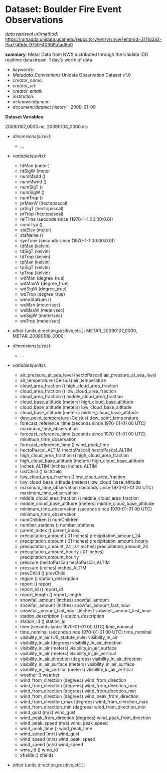 # **Dataset**: Boulder Fire Event Observations
*data retrieval url/method*: https://ramadda.unidata.ucar.edu/repository/entry/show?entryid=3111d3a2-f5a7-49de-9750-40309a1ad8e0

**summary**: Metar Data from NWS distributed through the Unidata IDD realtime datastream. 1 day's worth of data


- *keywords*:
- *Metadata_Conventions*:Unidata Observation Dataset v1.0
- *creator_name*:
- *creator_url*:
- *creator_email*:
- *institution*:
- *acknowledgment*: 
- *document/dataset history*:
    -2009-01-09




**Dataset Variables**:

20090107_0000.nc, 20090108_0000.nc:
- *dimensions(sizes)*: 
    - ...
- *variables(units)*:
    *  htMan (meter)
    *  htSigW (meter
    *  numMand ()
    *  numMwnd ()
    *  numSigT ()
    *  numSigW ()
    *  numTrop ()
    *  prMaxW (hectopascal)
    *  prSigT (hectopascal)
    *  prTrop (hectopascal)
    *  relTime (seconds since (1970-1-1 00:00:0.0))
    *  sondTyp () 
    *  staElev (meter) 
    *  staName ()
    *  synTime (seconds since (1970-1-1 00:00:0.0))
    *  tdMan (kelvin) 
    *  tdSigT (kelvin)
    *  tdTrop (kelvin) 
    *  tpMan (kelvin) 
    *  tpSigT (kelvin) 
    *  tpTrop (kelvin) 
    *  wdMan (degree_true) 
    *  wdMaxW (degree_true) 
    *  wdSigW (degree_true) 
    *  wdTrop (degree_true) 
    *  wmoStaNum () 
    *  wsMan (meter/sec) 
    *  wsMaxW (meter/sec) 
    *  wsSigW (meter/sec) 
    *  wsTrop (meter/sec) 

- *other* (units,direction,positive,etc.):
METAR_20090107_0000, METAR_20090108_0000:
- *dimensions(sizes)*: 
    - ...
- *variables(units)*:
    *  air_pressure_at_sea_level (hectoPascal) air_pressure_at_sea_level
    *  air_temperature (Celsius) air_temperature
    *  cloud_area_fraction () high_cloud_area_fraction
    *  cloud_area_fraction () low_cloud_area_fraction
    *  cloud_area_fraction () middle_cloud_area_fraction
    *  cloud_base_altitude (meters) high_cloud_base_altitude
    *  cloud_base_altitude (meters) low_cloud_base_altitude
    *  cloud_base_altitude (meters) middle_cloud_base_altitude
    *  dew_point_temperature (Celsius) dew_point_temperature
    *  forecast_reference_time (seconds since 1970-01-01 00 UTC) maximum_time_observation
    *  forecast_reference_time (seconds since 1970-01-01 00 UTC) minimum_time_observation
    *  forecast_reference_time () wind_peak_time
    *  hectoPascal_ALTIM (hectoPascal) hectoPascal_ALTIM
    *  high_cloud_area_fraction () high_cloud_area_fraction
    *  high_cloud_base_altitude (meters) high_cloud_base_altitude
    *  inches_ALTIM (inches) inches_ALTIM
    *  lastChild () lastChild
    *  low_cloud_area_fraction () low_cloud_area_fraction
    *  low_cloud_base_altitude (meters) low_cloud_base_altitude
    *  maximum_time_observation (seconds since 1970-01-01 00 UTC) maximum_time_observation
    *  middle_cloud_area_fraction () middle_cloud_area_fraction
    *  middle_cloud_base_altitude (meters) middle_cloud_base_altitude
    *  minimum_time_observation (seconds since 1970-01-01 00 UTC) minimum_time_observation
    *  numChildren () numChildren
    *  number_stations () number_stations
    *  parent_index () parent_index
    *  precipitation_amount (.01 inches) precipitation_amount_24
    *  precipitation_amount (.01 inches) precipitation_amount_hourly
    *  precipitation_amount_24 (.01 inches) precipitation_amount_24
    *  precipitation_amount_hourly (.01 inches) precipitation_amount_hourly
    *  pressure (hectoPascal) hectoPascal_ALTIM
    *  pressure (inches) inches_ALTIM
    *  prevChild () prevChild
    *  region () station_description
    *  report () report
    *  report_id () report_id
    *  report_length () report_length
    *  snowfall_amount (inches) snowfall_amount
    *  snowfall_amount (inches) snowfall_amount_last_hour
    *  snowfall_amount_last_hour (inches) snowfall_amount_last_hour
    *  station_description () station_description
    *  station_id () station_id
    *  time (seconds since 1970-01-01 00 UTC) time_nominal
    *  time_nominal (seconds since 1970-01-01 00 UTC) time_nominal
    *  visibility_in_air (US_statute_mile) visibility_in_air
    *  visibility_in_air (degrees) visibility_in_air_direction
    *  visibility_in_air (meters) visibility_in_air_surface
    *  visibility_in_air (meters) visibility_in_air_vertical
    *  visibility_in_air_direction (degrees) visibility_in_air_direction
    *  visibility_in_air_surface (meters) visibility_in_air_surface
    *  visibility_in_air_vertical (meters) visibility_in_air_vertical
    *  weather () weather
    *  wind_from_direction (degrees) wind_from_direction
    *  wind_from_direction (degrees) wind_from_direction_max
    *  wind_from_direction (degrees) wind_from_direction_min
    *  wind_from_direction (degrees) wind_peak_from_direction
    *  wind_from_direction_max (degrees) wind_from_direction_max
    *  wind_from_direction_min (degrees) wind_from_direction_min
    *  wind_gust (m/s) wind_gust
    *  wind_peak_from_direction (degrees) wind_peak_from_direction
    *  wind_peak_speed (m/s) wind_peak_speed
    *  wind_peak_time () wind_peak_time
    *  wind_speed (m/s) wind_gust
    *  wind_speed (m/s) wind_peak_speed
    *  wind_speed (m/s) wind_speed
    *  wmo_id () wmo_id
    *  xfields () xfields

- *other* (units,direction,positive,etc.):
